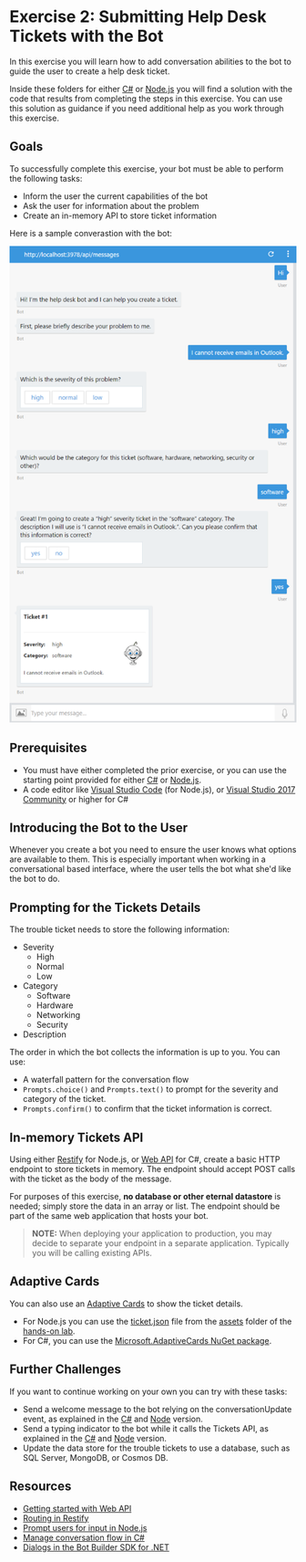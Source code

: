 # Exercise 2: Submitting Help Desk Tickets with the Bot

In this exercise you will learn how to add conversation abilities to the bot to guide the user to create a help desk ticket.

Inside these folders for either [C#](./CSharp/exercise2-TicketSubmissionDialog) or [Node.js](./Node/exercise2-TicketSubmissionDialog) you will find a solution with the code that results from completing the steps in this exercise. You can use this solution as guidance if you need additional help as you work through this exercise.

## Goals

To successfully complete this exercise, your bot must be able to perform the following tasks:

* Inform the user the current capabilities of the bot
* Ask the user for information about the problem
* Create an in-memory API to store ticket information

Here is a sample converastion with the bot:

![exercise2-emulator-adaptivecards](./Node/images/exercise2-emulator-adaptivecards.png)

## Prerequisites

* You must have either completed the prior exercise, or you can use the starting point provided for either [C#](./CSharp/exercise1-EchoBot) or [Node.js](./Node/exercise1-EchoBot).
* A code editor like [Visual Studio Code](https://code.visualstudio.com/download) (for Node.js), or [Visual Studio 2017 Community](https://www.visualstudio.com/downloads) or higher for C#

## Introducing the Bot to the User

Whenever you create a bot you need to ensure the user knows what options are available to them. This is especially important when working in a conversational based interface, where the user tells the bot what she'd like the bot to do.

## Prompting for the Tickets Details

The trouble ticket needs to store the following information:

* Severity
  * High
  * Normal
  * Low
* Category
  * Software
  * Hardware
  * Networking
  * Security
* Description

The order in which the bot collects the information is up to you. You can use:

* A waterfall pattern for the conversation flow
* `Prompts.choice()` and `Prompts.text()` to prompt for the severity and category of the ticket.
* `Prompts.confirm()` to confirm that the ticket information is correct.

## In-memory Tickets API

Using either [Restify](http://restify.com/) for Node.js, or [Web API](https://www.asp.net/web-api) for C#, create a basic HTTP endpoint to store tickets in memory. The endpoint should accept POST calls with the ticket as the body of the message.

For purposes of this exercise, **no database or other eternal datastore** is needed; simply store the data in an array or list. The endpoint should be part of the same web application that hosts your bot.

> **NOTE:** When deploying your application to production, you may decide to separate your endpoint in a separate application. Typically you will be calling existing APIs.

## Adaptive Cards

You can also use an [Adaptive Cards](http://adaptivecards.io/) to show the ticket details.

* For Node.js you can use the [ticket.json](./assets/exercise2-TicketSubmissionDialog/ticket.json) file from the [assets](./assets) folder of the [hands-on lab](https://docs.microsoft.com/en-us/bot-framework/rest-api/bot-framework-rest-connector-add-rich-cards#adaptive-card).
* For C#, you can use the [Microsoft.AdaptiveCards NuGet package](https://docs.microsoft.com/en-us/bot-framework/dotnet/bot-builder-dotnet-add-rich-card-attachments#a-idadaptive-carda-add-an-adaptive-card-to-a-message).

## Further Challenges

If you want to continue working on your own you can try with these tasks:

* Send a welcome message to the bot relying on the conversationUpdate event, as explained in the [C#](https://docs.microsoft.com/en-us/bot-framework/dotnet/bot-builder-dotnet-activities#conversationupdate) and [Node](https://docs.microsoft.com/en-us/bot-framework/nodejs/bot-builder-nodejs-handle-conversation-events#greet-a-user-on-conversation-join) version.
* Send a typing indicator to the bot while it calls the Tickets API, as explained in the [C#](https://docs.microsoft.com/en-us/bot-framework/dotnet/bot-builder-dotnet-activities#typing) and [Node](https://docs.microsoft.com/en-us/bot-framework/nodejs/bot-builder-nodejs-send-typing-indicator) version.
* Update the data store for the trouble tickets to use a database, such as SQL Server, MongoDB, or Cosmos DB.

## Resources

* [Getting started with Web API](https://docs.microsoft.com/en-us/aspnet/web-api/overview/getting-started-with-aspnet-web-api/tutorial-your-first-web-api)
* [Routing in Restify](http://restify.com/#common-handlers-serveruse)
* [Prompt users for input in Node.js](https://docs.microsoft.com/en-us/bot-framework/nodejs/bot-builder-nodejs-dialog-prompt)
* [Manage conversation flow in C#](https://docs.microsoft.com/en-us/bot-framework/dotnet/bot-builder-dotnet-manage-conversation-flow)
* [Dialogs in the Bot Builder SDK for .NET](https://docs.microsoft.com/en-us/bot-framework/dotnet/bot-builder-dotnet-dialogs)